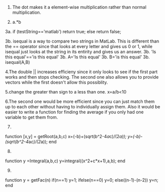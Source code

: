 1. The dot makes it a element-wise multiplication rather than normal multiplication.

2. a.*b

3a.
if (testString=='matlab')
 return true;
 else
 return false;
 
3b. isequal is a way to compare two strings in MatLab. This is different than the == operator since that looks at every letter and gives us 0 or 1, while isequal just looks at the string in its entirity and gives us an answer.
3b. 'Is this equal'=='is this equal'
3b. A='Is this equal'
3b. B='is this equal'
3b. isequal(A,B)

4.The double || increases efficieny since it only looks to see if the first part works and then stops checking. The second one also allows you to provide vectors while the first doesn't allow this possiblity.

5.change the greater than sign to a less than one. x=a/b<10

6.The second one would be more efficient since you can just match them up to each other without having to individually assign them. Also it would be easier to write a function for finding the average if you only had one variable to get them from.

7. 
function [x,y] = getRoot(a,b,c)
    x=(-b)+(sqrt(b^2-4*a*c)/(2*a));
    y=(-b)-(sqrt(b^2-4*a*c)/(2*a));
end

8.
function y =Integral(a,b,c)
  y=integral((x^2+c*x+1),a,b);
end

9.
function y = getFac(n)
if(n==1)
    y=1;
ifelse(n==0)
    y=0;
else((n-1)-(n-2))
    y=n; 
end

